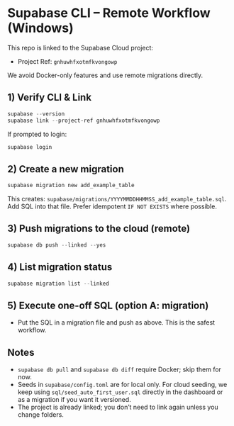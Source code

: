 # Supabase CLI – Remote Workflow (Windows)

This repo is linked to the Supabase Cloud project:
- Project Ref: `gnhuwhfxotmfkvongowp`

We avoid Docker-only features and use remote migrations directly.

## 1) Verify CLI & Link

```powershell
supabase --version
supabase link --project-ref gnhuwhfxotmfkvongowp
```

If prompted to login:
```powershell
supabase login
```

## 2) Create a new migration

```powershell
supabase migration new add_example_table
```
This creates: `supabase/migrations/YYYYMMDDHHMMSS_add_example_table.sql`.
Add SQL into that file. Prefer idempotent `IF NOT EXISTS` where possible.

## 3) Push migrations to the cloud (remote)

```powershell
supabase db push --linked --yes
```

## 4) List migration status

```powershell
supabase migration list --linked
```

## 5) Execute one-off SQL (option A: migration)
- Put the SQL in a migration file and push as above. This is the safest workflow.

## Notes
- `supabase db pull` and `supabase db diff` require Docker; skip them for now.
- Seeds in `supabase/config.toml` are for local only. For cloud seeding, we keep using `sql/seed_auto_first_user.sql` directly in the dashboard or as a migration if you want it versioned.
- The project is already linked; you don’t need to link again unless you change folders.
